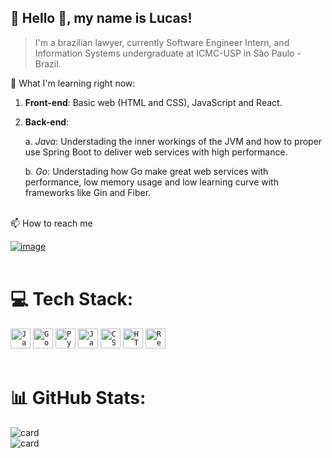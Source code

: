  


## 🌃 Hello 👋, my name is <strong>Lucas!</strong>

> I'm a brazilian lawyer, currently Software Engineer Intern, and Information Systems undergraduate at ICMC-USP in São Paulo - Brazil.

🌱 What I'm learning right now: 

   1. <strong>Front-end</strong>: Basic web (HTML and CSS), JavaScript and React.
  
   2. <strong>Back-end</strong>: 
  
      a. <em>Java</em>: Understading the inner workings of the JVM and how to proper use Spring Boot to deliver web services with high performance.
      
      b. <em>Go</em>: Understading how Go make great web services with performance, low memory usage and low learning curve with frameworks like Gin and Fiber.
     
      



<br>📫 How to reach me

 [![image](https://img.shields.io/badge/LinkedIn-0077B5?style=for-the-badge&logo=linkedin&logoColor=white)](https://www.linkedin.com/in/lucasloureiror/)
<br><br>
# 💻 Tech Stack:
<code><img height="32" src="https://img.shields.io/badge/Java-ED8B00?style=for-the-badge&logo=java&logoColor=white" alt="Java"/></code>
<code><img height="32" src="https://img.shields.io/badge/go-%2300ADD8.svg?style=for-the-badge&logo=go&logoColor=white" alt="Go"/></code>
<code><img height="32" src="https://img.shields.io/badge/python-3670A0?style=for-the-badge&logo=python&logoColor=ffdd54" alt="Python"/></code>
<code><img height="32" src="https://img.shields.io/badge/javascript-%23323330.svg?style=for-the-badge&logo=javascript&logoColor=%23F7DF1E" alt="JavaScript"/></code>
<code><img height="32" src="https://img.shields.io/badge/css3-%231572B6.svg?style=for-the-badge&logo=css3&logoColor=white" alt="CSS"/></code>
<code><img height="32" src="https://img.shields.io/badge/HTML5-E34F26?style=for-the-badge&logo=html5&logoColor=white" alt="HTML"/></code>
<code><img height="32" src="https://img.shields.io/badge/react-%23323330.svg?style=for-the-badge&logo=react&logoColor=%2361DAFB" alt="React"/></code>
<br><br>

# 📊 GitHub Stats:
![card](https://github-readme-stats.vercel.app/api/top-langs/?username=lucasloureiror&hide=html&layout=compact&theme=tokyonight)
<br>
![card](https://github-readme-stats.vercel.app/api?username=lucasloureiror&theme=tokyonight)
